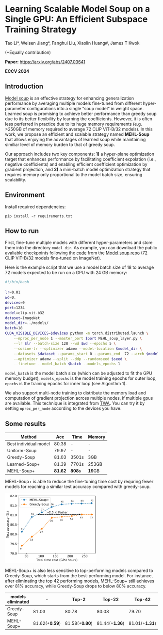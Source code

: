 # Learning Scalable Model Soup on a Single GPU: An Efficient Subspace Training Strategy

Tao Li*, Weisen Jiang*, Fanghui Liu, Xiaolin Huang#, James T Kwok 

(*Equally contribution)

**Paper:** https://arxiv.org/abs/2407.03641

**ECCV 2024**

## Introduction
[Model soup](https://proceedings.mlr.press/v162/wortsman22a/wortsman22a.pdf) is an effective strategy for enhancing generalization performance by averaging multiple models fine-tuned from different hyper-parameter configurations into a single "soup model" in weight space. Learned soup is promising to achieve better performance than greedy soup due to its better flexibility by learning the coefficients. However, it is often less perferred in practice due to its huge memory requirements (e.g. >250GB of memory required to average 72 CLIP ViT-B/32 models). In this work, we propose an efficient and scalable strategy named **MEHL-Soup** that allows enjoying the advantages of learned soup while maintaining similiar level of memory burden to that of greedy soup.

Our approach includes two key components: **1)** a hyper-plane optimization target that enhances performance by facilitating coefficient expolation (i.e., negative coefficients) and enabling efficient coefficient optimization by gradient projection, and **2)** a mini-batch model optimization strategy that requires memory only proportional to the model batch size, ensuring scalability.

<!-- The code is raw and still under construction. We will release more friendly interface/implementation in the next couple months. -->

## Environment
Install required dependencies:
```
pip install -r requirements.txt
```

## How to run
First, fine-tune multiple models with different hyper-parameters and store them into the directory `model_dir`. As example, you can download the public avaliable checkpoints following the [code](https://github.com/mlfoundations/model-soups/blob/d5398f181ea51c5cd9d95ebacc6ea7132bb108ec/main.py#L67) from the [Model soup repo](https://github.com/mlfoundations/model-soups/tree/main) (72 CLIP ViT-B/32 models fine-tuned on ImageNet). 

Here is the example script that we use a model batch size of 18 to average 72 models expected to be run on a GPU with 24 GB memory:

```bash
#!/bin/bash

lr=0.01
wd=0.
devices=0
port=1234
model=clip-vit-b32
dataset=ImageNet
model_dir=../models/
batch=18
CUDA_VISIBLE_DEVICES=$devices python -m torch.distributed.launch \
    --nproc_per_node 1 --master_port $port MEHL_soup_layer.py \
    --lr $lr --batch-size 128 --wd $wd --epochs 5 \
    --cosine-lr --optimizer adamw --model-location $model_dir \
    --datasets $dataset --params_start 0 --params_end  72 --arch $model \
    --optimizer adamw --split --ddp --randomseed $seed \
    --finetune --model_batch $batch --models_epochs 1
```

`model_batch` is the model batch size (which can be adjusted to fit the GPU memory budget), 
`models_epochs` is the model training epochs for outer loop,
`epochs` is the training epochs for inner loop (see Algorithm 1).



We also support multi-node training to distribute the memory load and computation of gradient projection across multiple nodes, if multiple gpus are available. This technique is integrated from [TWA](https://github.com/nblt/TWA). You can try it by setting `nproc_per_node` according to the devices you have.

## Some results


Method | Acc | Time | Memory
--- | --- | --- | ---
Best individual model | 80.38 | - | -
Uniform-Soup |79.97 | - | -
Greedy-Soup | 81.03 | 3501s | 3GB
Learned-Soup+ | 81.39 | 7701s | 253GB
MEHL-Soup+ | **81.62** | **808**s | **19**GB

MEHL-Soup+ is able to reduce the fine-tuning time cost by requring fewer models for reaching a similar test accuracy compared with greedy-soup.

<img src="num_model_acc.png" alt="替代文本" width="60%">
<!-- ![Illustration of F-SAM](num_model_acc.png) -->

MEHL-Soup+ is also less sensitive to top-performing models compared to Greedy-Soup, which starts from the best-performing model. For instance, after eliminating the top 42 performing models, MEHL-Soup+ still achieves over 81% accuracy, while Greedy-Soup drops to below 80% accuracy.

models eliminated | - |  Top-2 |  Top-22 | Top-42
---|---|---|---|---
Greedy-Soup |  81.03 |  80.78 |  80.08 |  79.70
MEHL-Soup+ | 81.62(+**0.59**) |  81.58(+**0.80**) | 81.44(+**1.36**) | 81.01(+**1.31**)


